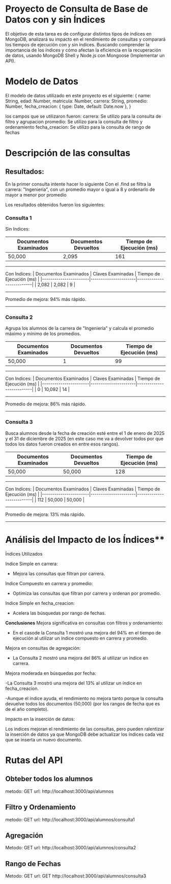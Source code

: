 # Proyecto de Consulta de Base de Datos con y sin Índices
El objetivo de esta tarea es de configurar distintos tipos de índices en MongoDB, analizará su impacto en el rendimiento de consultas y comparará los tiempos de ejecución con y sin índices. Buscando comprender la importancia de los índices y cómo afectan la eficiencia en la recuperación de datos, usando MongoDB Shell y Node.js con Mongoose (Implementar un API).  

# **Modelo de Datos**
El modelo de datos utilizado en este proyecto es el siguiente:
{
    name: String,
    edad: Number,
    matricula: Number,
    carrera: String,
    promedio: Number,
    fecha_creacion: { type: Date, default: Date.now },
}

los campos que se utilizaron fueron:
carrera: Se utilizo para la consulta de filtro y agrupacion
promedio: Se utilizo para la consulta de filtro y ordenamiento
fecha_creacion: Se utilizo para la consulta de rango de fechas

# Descripción de las consultas

## Resultados:
En la primer consulta intente hacer lo siguiente
Con el .find se filtra la carrera: "Ingenieria", con
un promedio mayor o igual a 8  y ordenarlo de mayor a 
menor por promedio

Los resultados obtenidos fueron los siguientes:
### **Consulta 1**
Sin Indices:

| Documentos Examinados | Documentos Devueltos | Tiempo de Ejecución (ms) | 
|-----------------------|----------------------|--------------------------|
|       50,000          |        2,095         |            161           |
___________________________________________________________________________

Con Indices:
| Documentos Examinados |   Claves Examinadas  | Tiempo de Ejecución (ms) | 
|-----------------------|----------------------|--------------------------|
|         2,082         |        2,082         |            9             |
___________________________________________________________________________

Promedio de mejora: 94% más rápido.
___________________________________________________________________________

### **Consulta 2**
Agrupa los alumnos de la carrera de "Ingeniería" y calcula el promedio máximo y mínimo de los promedios.

| Documentos Examinados | Documentos Devueltos | Tiempo de Ejecución (ms) | 
|-----------------------|----------------------|--------------------------|
|         50,000        |           1          |            99            |
___________________________________________________________________________

Con Indices:
| Documentos Examinados |   Claves Examinadas  | Tiempo de Ejecución (ms) | 
|-----------------------|----------------------|--------------------------|
|          0            |       10,092         |            14            |
___________________________________________________________________________


Promedio de mejora: 86% más rápido.
___________________________________________________________________________

### **Consulta 3**
Busca alumnos desde la fecha de creación esté entre el 1 de enero de 2025 y el 31 de diciembre de 2025 (en este caso me va a devolver todos por que todos los datos fueron creados en entre esos rangos).

| Documentos Examinados | Documentos Devueltos | Tiempo de Ejecución (ms) | 
|-----------------------|----------------------|--------------------------|
|         50,000        |        50,000        |           128            |
___________________________________________________________________________

Con Indices:
| Documentos Examinados |   Claves Examinadas  | Tiempo de Ejecución (ms) | 
|-----------------------|----------------------|--------------------------|
|          112          |        50,000        |          50,000          |
___________________________________________________________________________


Promedio de mejora: 13% más rápido.
___________________________________________________________________________


# Análisis del Impacto de los Índices**
Índices Utilizados

Indice Simple en carrera:
- Mejora las consultas que filtran por carrera.

Indice Compuesto en carrera y promedio:
- Optimiza las consultas que filtran por carrera y ordenan por promedio.

Indice Simple en fecha_creacion:
- Acelera las búsquedas por rango de fechas.

**Conclusiones**
Mejora significativa en consultas con filtros y ordenamiento:

- En el casode la Consulta 1 mostró una mejora del 94% en el tiempo de ejecución al utilizar un índice compuesto en carrera y promedio.


Mejora en consultas de agregación:

- La Consulta 2 mostró una mejora del 86% al utilizar un índice en carrera.


Mejora moderada en búsquedas por fecha:

-La Consulta 3 mostró una mejora del 13% al utilizar un índice en fecha_creacion.

-Aunque el índice ayuda, el rendimiento no mejora tanto porque la consulta devuelve todos los documentos (50,000) (por los rangos de fecha que es de el año completo).

Impacto en la inserción de datos:

Los indices mejoran el rendimiento de las consultas, pero pueden ralentizar la inserción de datos ya que MongoDB debe actualizar los índices cada vez que se inserta un nuevo documento.

# **Rutas del API**

## Obteber todos los alumnos
metodo: GET 
url: http://localhost:3000/api/alumnos

## Filtro y Ordenamiento
metodo: GET 
url: http://localhost:3000/api/alumnos/consulta1

## Agregación
Metodo: GET 
url: http://localhost:3000/api/alumnos/consulta2

## Rango de Fechas
Metodo: GET 
url: GET http://localhost:3000/api/alumnos/consulta3

